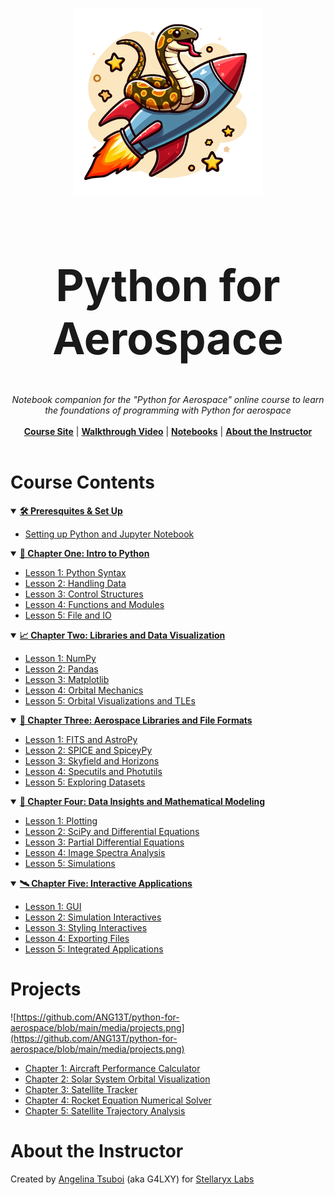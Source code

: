 <p align="center">
  <img width="300" src="https://github.com/ANG13T/python-for-aerospace/blob/main/media/logo.png" alt="Python for Aerospace Logo" />
</p>
<h1 align="center" style="font-size: 70px">Python for Aerospace</h1>
<p align="center">
  <i>Notebook companion for the "Python for Aerospace" online course to learn the foundations of programming with Python for aerospace</i>
   <br/><br/>
  <b><a href="https://pythonforaerospace.com">Course Site</a></b> | <b><a href="https://pythonforaerospace.com">Walkthrough Video</a></b> | <b><a href="#course-contents">Notebooks</a></b> | <b><a href="#about-the-instructor">About the Instructor</a></b>
  <br/><br/>
</p>


# Course Contents

<details open>
<summary><b><u>🛠️ Preresquites & Set Up</u></b></summary>
  
  - [Setting up Python and Jupyter Notebook](https://github.com/ANG13T/python-for-aerospace/tree/main/Chapter%200%20-%20Prerequisites%20and%20Set%20Up)

</details>

<details open>
<summary><b><u>🐍 Chapter One: Intro to Python</u></b></summary>
  
- [Lesson 1: Python Syntax](https://github.com/ANG13T/python-for-aerospace/blob/main/Chapter%201%20-%20Intro%20to%20Python/Lesson_1_Python_Syntax.ipynb)
- [Lesson 2: Handling Data](https://github.com/ANG13T/python-for-aerospace/blob/main/Chapter%201%20-%20Intro%20to%20Python/Lesson_2_Handling_Data.ipynb)
- [Lesson 3: Control Structures](https://github.com/ANG13T/python-for-aerospace/blob/main/Chapter%201%20-%20Intro%20to%20Python/Lesson_3_Control_Structures.ipynb)
- [Lesson 4: Functions and Modules](https://github.com/ANG13T/python-for-aerospace/blob/main/Chapter%201%20-%20Intro%20to%20Python/Lesson_4_Functions_Modules.ipynb)
- [Lesson 5: File and IO](https://github.com/ANG13T/python-for-aerospace/blob/main/Chapter%201%20-%20Intro%20to%20Python/Lesson_5_Files_IO.ipynb)
</details>


<details open>
<summary><b><u>📈 Chapter Two: Libraries and Data Visualization</u></b></summary>
  
- [Lesson 1: NumPy](https://github.com/ANG13T/python-for-aerospace/blob/main/Chapter%202%20-%20Libraries%20and%20Data%20Visualization/Lesson_1_NumPy.ipynb)
- [Lesson 2: Pandas](https://github.com/ANG13T/python-for-aerospace/blob/main/Chapter%202%20-%20Libraries%20and%20Data%20Visualization/Lesson_2_Pandas.ipynb)
- [Lesson 3: Matplotlib](https://github.com/ANG13T/python-for-aerospace/blob/main/Chapter%202%20-%20Libraries%20and%20Data%20Visualization/Lesson_3_Matplotlib.ipynb)
- [Lesson 4: Orbital Mechanics](https://github.com/ANG13T/python-for-aerospace/blob/main/Chapter%202%20-%20Libraries%20and%20Data%20Visualization/Lesson_4_Orbital_Mechanics.ipynb)
- [Lesson 5: Orbital Visualizations and TLEs](https://github.com/ANG13T/python-for-aerospace/blob/main/Chapter%202%20-%20Libraries%20and%20Data%20Visualization/Lesson_5_TLE_Visualization.ipynb)
</details>

<details open>
<summary><b><u>🚀 Chapter Three: Aerospace Libraries and File Formats</u></b></summary>
  
- [Lesson 1: FITS and AstroPy](https://github.com/ANG13T/python-for-aerospace/blob/main/Chapter%203%20-%20Aerospace%20Libraries%20and%20File%20Formats/Lesson_1_FITS_Astropy.ipynb)
- [Lesson 2: SPICE and SpiceyPy](https://github.com/ANG13T/python-for-aerospace/blob/main/Chapter%203%20-%20Aerospace%20Libraries%20and%20File%20Formats/Lesson_2_SPICE_SpiceyPy.ipynb)
- [Lesson 3: Skyfield and Horizons](https://github.com/ANG13T/python-for-aerospace/blob/main/Chapter%203%20-%20Aerospace%20Libraries%20and%20File%20Formats/Lesson_3_Skyfield_Horizons.ipynb)
- [Lesson 4: Specutils and Photutils](https://github.com/ANG13T/python-for-aerospace/blob/main/Chapter%203%20-%20Aerospace%20Libraries%20and%20File%20Formats/Lesson_4_Utils.ipynb)
- [Lesson 5: Exploring Datasets](https://github.com/ANG13T/python-for-aerospace/blob/main/Chapter%203%20-%20Aerospace%20Libraries%20and%20File%20Formats/Lesson_5_Exploring_Datasets.ipynb)
</details>

<details open>
<summary><b><u>🧮 Chapter Four: Data Insights and Mathematical Modeling</u></b></summary>
  
- [Lesson 1: Plotting](https://github.com/ANG13T/python-for-aerospace/blob/main/Chapter%204%20-%20Data%20Insights%20and%20Mathematical%20Modeling/Lesson_1_Plotting.ipynb)
- [Lesson 2: SciPy and Differential Equations](https://github.com/ANG13T/python-for-aerospace/blob/main/Chapter%204%20-%20Data%20Insights%20and%20Mathematical%20Modeling/Lesson_2_SciPy_Differential_Equations.ipynb)
- [Lesson 3: Partial Differential Equations](https://github.com/ANG13T/python-for-aerospace/blob/main/Chapter%204%20-%20Data%20Insights%20and%20Mathematical%20Modeling/Lesson_3_Partial_Differential_Equations.ipynb)
- [Lesson 4: Image Spectra Analysis](https://github.com/ANG13T/python-for-aerospace/blob/main/Chapter%204%20-%20Data%20Insights%20and%20Mathematical%20Modeling/Lesson_4_Image_Spectra_Analysis.ipynb)
- [Lesson 5: Simulations](https://github.com/ANG13T/python-for-aerospace/blob/main/Chapter%204%20-%20Data%20Insights%20and%20Mathematical%20Modeling/Lesson_5_Simulations.ipynb)
</details>

<details open>
<summary><b><u>🛰️ Chapter Five: Interactive Applications</u></b></summary>
  
- [Lesson 1: GUI](https://github.com/ANG13T/python-for-aerospace/blob/main/Chapter%205%20-%20Interactive%20Applications/Lesson_1_GUI.ipynb)
- [Lesson 2: Simulation Interactives](https://github.com/ANG13T/python-for-aerospace/blob/main/Chapter%205%20-%20Interactive%20Applications/Lesson_2_Simulation_Interactives.ipynb)
- [Lesson 3: Styling Interactives](https://github.com/ANG13T/python-for-aerospace/blob/main/Chapter%205%20-%20Interactive%20Applications/Lesson_3_Styling_Interactives.ipynb)
- [Lesson 4: Exporting Files](https://github.com/ANG13T/python-for-aerospace/blob/main/Chapter%205%20-%20Interactive%20Applications/Lesson_4_Exporting_Files.ipynb)
- [Lesson 5: Integrated Applications](https://github.com/ANG13T/python-for-aerospace/blob/main/Chapter%205%20-%20Interactive%20Applications/Lesson_5_Integrated_Applications.ipynb)
</details>

# Projects
![https://github.com/ANG13T/python-for-aerospace/blob/main/media/projects.png](https://github.com/ANG13T/python-for-aerospace/blob/main/media/projects.png)

- [Chapter 1: Aircraft Performance Calculator](https://github.com/ANG13T/python-for-aerospace/tree/main/Chapter%201%20-%20Intro%20to%20Python/Project%20-%20Aircraft%20Performance%20Calculator)
- [Chapter 2: Solar System Orbital Visualization](https://github.com/ANG13T/python-for-aerospace/tree/main/Chapter%202%20-%20Libraries%20and%20Data%20Visualization/Project%20-%20Solar%20System%20Orbital%20Visualization)
- [Chapter 3: Satellite Tracker](https://github.com/ANG13T/python-for-aerospace/tree/main/Chapter%203%20-%20Aerospace%20Libraries%20and%20File%20Formats/Project%20-%20Satellite%20Tracker)
- [Chapter 4: Rocket Equation Numerical Solver](https://github.com/ANG13T/python-for-aerospace/tree/main/Chapter%204%20-%20Data%20Insights%20and%20Mathematical%20Modeling/Project%20-%20Rocket%20Equation%20Numerical%20Solver)
- [Chapter 5:  Satellite Trajectory Analysis](https://github.com/ANG13T/python-for-aerospace/tree/main/Chapter%205%20-%20Interactive%20Applications/Project%20-%20Satellite%20Trajectory%20Analysis%20GUI)

# About the Instructor
Created by [Angelina Tsuboi](https://angelinatsuboi.com) (aka G4LXY) for [Stellaryx Labs](https://stellaryxlabs.com)
